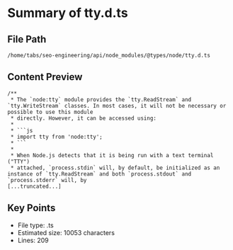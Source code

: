 # Summary of tty.d.ts
  
## File Path
`/home/tabs/seo-engineering/api/node_modules/@types/node/tty.d.ts`

## Content Preview
```
/**
 * The `node:tty` module provides the `tty.ReadStream` and `tty.WriteStream` classes. In most cases, it will not be necessary or possible to use this module
 * directly. However, it can be accessed using:
 *
 * ```js
 * import tty from 'node:tty';
 * ```
 *
 * When Node.js detects that it is being run with a text terminal ("TTY")
 * attached, `process.stdin` will, by default, be initialized as an instance of `tty.ReadStream` and both `process.stdout` and `process.stderr` will, by
[...truncated...]
```

## Key Points
- File type: .ts
- Estimated size: 10053 characters
- Lines: 209
